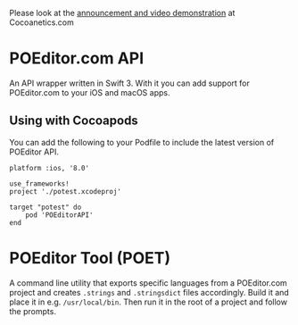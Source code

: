 Please look at the [announcement and video demonstration](https://www.cocoanetics.com/2016/11/introducing-the-poeditor-com-api-and-tool/) at Cocoanetics.com


POEditor.com API
================

An API wrapper written in Swift 3. With it you can add support for POEditor.com to your iOS and macOS apps.

Using with Cocoapods
--------------------

You can add the following to your Podfile to include the latest version of POEditor API.
  
```
platform :ios, '8.0'

use_frameworks!
project './potest.xcodeproj'

target "potest" do
	pod 'POEditorAPI'
end
```




POEditor Tool (POET)
====================

A command line utility that exports specific languages from a POEditor.com project and creates `.strings` and `.stringsdict` files accordingly. Build it and place it in e.g. `/usr/local/bin`. Then run it in the root of a project and follow the prompts. 